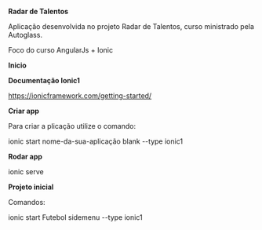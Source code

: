 **Radar de Talentos**

Aplicação desenvolvida no projeto Radar de Talentos, curso ministrado pela Autoglass.

Foco do curso AngularJs + Ionic

**Inicio**

**Documentação Ionic1**

https://ionicframework.com/getting-started/

**Criar app**

Para criar a plicação utilize o comando:

ionic start nome-da-sua-aplicação blank --type ionic1

**Rodar app**

ionic serve

**Projeto inicial**

Comandos:

ionic start Futebol sidemenu --type ionic1
